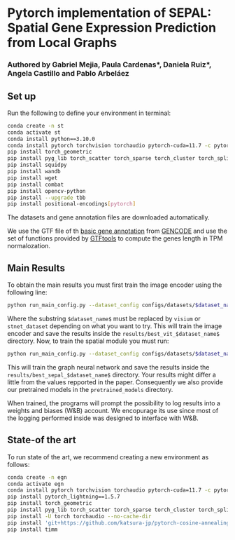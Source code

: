 # Pytorch implementation of SEPAL: Spatial Gene Expression Prediction from Local Graphs

### Authored by Gabriel Mejia, Paula Cardenas*, Daniela Ruiz*, Angela Castillo and Pablo Arbeláez

## Set up

Run the following to define your environment in terminal:

```bash
conda create -n st
conda activate st
conda install python==3.10.0
conda install pytorch torchvision torchaudio pytorch-cuda=11.7 -c pytorch -c nvidia
pip install torch_geometric
pip install pyg_lib torch_scatter torch_sparse torch_cluster torch_spline_conv -f https://data.pyg.org/whl/torch-2.0.0+cu117.html
pip install squidpy
pip install wandb
pip install wget
pip install combat
pip install opencv-python
pip install --upgrade tbb
pip install positional-encodings[pytorch]
```

The datasets and gene annotation files are downloaded automatically.

We use the GTF file of th [basic gene annotation](https://ftp.ebi.ac.uk/pub/databases/gencode/Gencode_human/release_43/gencode.v43.basic.annotation.gtf.gz) from [GENCODE](https://www.gencodegenes.org/human/) and use the set of functions provided by [GTFtools](https://www.genemine.org/gtftools.php) to compute the genes length in TPM normalozation. 


## Main Results

To obtain the main results you must first train the image encoder using the following line:

```bash
python run_main_config.py --dataset_config configs/datasets/$dataset_name$_deltas.json --model_config configs/models/best_vit_$dataset_name$.json --train_config configs/training/best_vit_$dataset_name$.json 
```

Where the substring `$dataset_name$` must be replaced by `visium` or `stnet_dataset` depending on what you want to try. This will train the image encoder and save the results inside the `results/best_vit_$dataset_name$` directory. Now, to train the spatial module you must run:

```bash
python run_main_config.py --dataset_config configs/datasets/$dataset_name$_deltas.json --model_config configs/models/best_sepal_$dataset_name$.json --train_config configs/training/best_sepal_$dataset_name$.json 
```

This will train the graph neural network and save the results inside the `results/best_sepal_$dataset_name$` directory. Your results might differ a little from the values repported in the paper. Consequently we also provide our pretrained models in the `pretrained_models` directory.

When trained, the programs will prompt the possibility to log results into a weights and biases (W&B) account. We encopurage its use since most of the logging performed inside was designed to interface with W&B.


## State-of the art

To run state of the art, we recommend creating a new environment as follows:

```bash
conda create -n egn
conda activate egn
conda install pytorch torchvision torchaudio pytorch-cuda=11.7 -c pytorch -c nvidia
pip install pytorch_lightning==1.5.7
pip install torch_geometric
pip install pyg_lib torch_scatter torch_sparse torch_cluster torch_spline_conv -f https://data.pyg.org/whl/torch-2.0.0+cu117.html
pip install -U torch torchaudio --no-cache-dir
pip install 'git+https://github.com/katsura-jp/pytorch-cosine-annealing-with-warmup'
pip install timm
```
